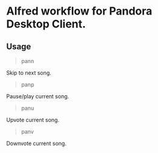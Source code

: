 # Alfred workflow for Pandora Desktop Client.

## Usage

> pann

Skip to next song.

> panp

Pause/play current song.

> panu

Upvote current song.

> panv

Downvote current song.
